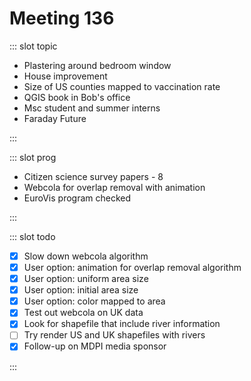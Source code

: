 # Meeting 136

<Meeting index="136" members="Bob, Elif, Wang" date="28 Jun 2021 11:00" nextDate="5 Jul 2021 11:00">

::: slot topic

- Plastering around bedroom window
- House improvement
- Size of US counties mapped to vaccination rate
- QGIS book in Bob's office
- Msc student and summer interns
- Faraday Future

:::

::: slot prog

- Citizen science survey papers - 8
- Webcola for overlap removal with animation
- EuroVis program checked

:::

::: slot todo

- [x] Slow down webcola algorithm
- [x] User option: animation for overlap removal algorithm
- [x] User option: uniform area size
- [x] User option: initial area size
- [x] User option: color mapped to area
- [x] Test out webcola on UK data
- [x] Look for shapefile that include river information
- [ ] Try render US and UK shapefiles with rivers
- [x] Follow-up on MDPI media sponsor

:::

</Meeting>
